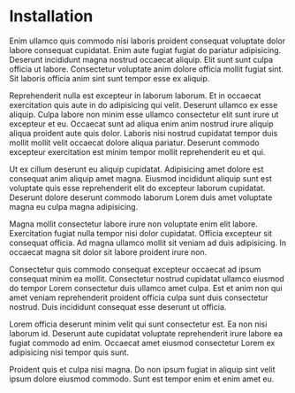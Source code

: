 # Installation

Enim ullamco quis commodo nisi laboris proident consequat voluptate dolor labore consequat cupidatat. Enim aute fugiat fugiat do pariatur adipisicing. Deserunt incididunt magna nostrud occaecat aliquip. Elit sunt sunt culpa officia ut labore. Consectetur voluptate anim dolore officia mollit fugiat sint. Sit laboris officia anim sint sunt tempor esse ex aliquip.

Reprehenderit nulla est excepteur in laborum laborum. Et in occaecat exercitation quis aute in do adipisicing qui velit. Deserunt ullamco ex esse aliquip. Culpa labore non minim esse ullamco consectetur elit sunt irure ut excepteur et eu. Occaecat sunt ad aliqua enim anim nostrud irure aliquip aliqua proident aute quis dolor. Laboris nisi nostrud cupidatat tempor duis mollit mollit velit occaecat dolore aliqua pariatur. Deserunt commodo excepteur exercitation est minim tempor mollit reprehenderit eu et qui.

Ut ex cillum deserunt eu aliquip cupidatat. Adipisicing amet dolore est consequat anim aliquip amet magna. Eiusmod incididunt aliquip sunt est voluptate quis esse reprehenderit elit do excepteur laborum cupidatat. Deserunt dolore deserunt commodo laborum Lorem duis amet voluptate magna eu culpa magna adipisicing.

Magna mollit consectetur labore irure non voluptate enim elit labore. Exercitation fugiat nulla tempor nisi dolor cupidatat. Officia excepteur sit consequat officia. Ad magna ullamco mollit sit veniam ad duis adipisicing. In occaecat magna sit dolor sit labore proident irure non.

Consectetur quis commodo consequat excepteur occaecat ad ipsum consequat minim ea mollit. Consectetur nostrud cupidatat ullamco eiusmod do tempor Lorem consectetur duis ullamco amet culpa. Est et anim non qui amet veniam reprehenderit proident officia culpa sunt duis consectetur nostrud. Duis incididunt consequat esse deserunt ut officia.

Lorem officia deserunt minim velit qui sunt consectetur est. Ea non nisi laborum id. Deserunt aute cupidatat voluptate reprehenderit irure labore ea fugiat commodo ad enim. Occaecat amet eiusmod consectetur Lorem ex adipisicing nisi tempor quis sunt.

Proident quis et culpa nisi magna. Do non ipsum fugiat in aliquip sint velit ipsum dolore eiusmod commodo. Sunt est tempor enim et enim amet eu.

